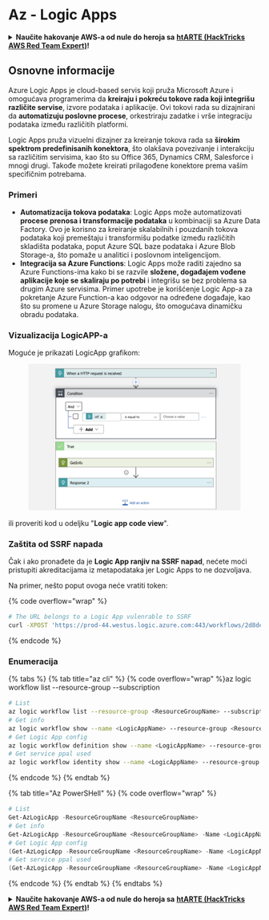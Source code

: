 # Az - Logic Apps

<details>

<summary><strong>Naučite hakovanje AWS-a od nule do heroja sa</strong> <a href="https://training.hacktricks.xyz/courses/arte"><strong>htARTE (HackTricks AWS Red Team Expert)</strong></a><strong>!</strong></summary>

Drugi načini podrške HackTricks-u:

* Ako želite da vidite **vašu kompaniju reklamiranu na HackTricks-u** ili **preuzmete HackTricks u PDF formatu** proverite [**SUBSCRIPTION PLANS**](https://github.com/sponsors/carlospolop)!
* Nabavite [**zvanični PEASS & HackTricks swag**](https://peass.creator-spring.com)
* Otkrijte [**The PEASS Family**](https://opensea.io/collection/the-peass-family), našu kolekciju ekskluzivnih [**NFT-ova**](https://opensea.io/collection/the-peass-family)
* **Pridružite se** 💬 [**Discord grupi**](https://discord.gg/hRep4RUj7f) ili [**telegram grupi**](https://t.me/peass) ili nas **pratite** na **Twitter-u** 🐦 [**@hacktricks_live**](https://twitter.com/hacktricks_live)**.**
* **Podelite svoje hakovanje trikove slanjem PR-ova na** [**HackTricks**](https://github.com/carlospolop/hacktricks) i [**HackTricks Cloud**](https://github.com/carlospolop/hacktricks-cloud) github repozitorijume.

</details>

## Osnovne informacije

Azure Logic Apps je cloud-based servis koji pruža Microsoft Azure i omogućava programerima da **kreiraju i pokreću tokove rada koji integrišu različite servise**, izvore podataka i aplikacije. Ovi tokovi rada su dizajnirani da **automatizuju poslovne procese**, orkestriraju zadatke i vrše integraciju podataka između različitih platformi.

Logic Apps pruža vizuelni dizajner za kreiranje tokova rada sa **širokim spektrom predefinisanih konektora**, što olakšava povezivanje i interakciju sa različitim servisima, kao što su Office 365, Dynamics CRM, Salesforce i mnogi drugi. Takođe možete kreirati prilagođene konektore prema vašim specifičnim potrebama.

### Primeri

* **Automatizacija tokova podataka**: Logic Apps može automatizovati **procese prenosa i transformacije podataka** u kombinaciji sa Azure Data Factory. Ovo je korisno za kreiranje skalabilnih i pouzdanih tokova podataka koji premeštaju i transformišu podatke između različitih skladišta podataka, poput Azure SQL baze podataka i Azure Blob Storage-a, što pomaže u analitici i poslovnom inteligencijom.
* **Integracija sa Azure Functions**: Logic Apps može raditi zajedno sa Azure Functions-ima kako bi se razvile **složene, događajem vođene aplikacije koje se skaliraju po potrebi** i integrišu se bez problema sa drugim Azure servisima. Primer upotrebe je korišćenje Logic App-a za pokretanje Azure Function-a kao odgovor na određene događaje, kao što su promene u Azure Storage nalogu, što omogućava dinamičku obradu podataka.

### Vizualizacija LogicAPP-a

Moguće je prikazati LogicApp grafikom:

<figure><img src="../../../.gitbook/assets/image (93).png" alt=""><figcaption></figcaption></figure>

ili proveriti kod u odeljku "**Logic app code view**".

### Zaštita od SSRF napada

Čak i ako pronađete da je **Logic App ranjiv na SSRF napad**, nećete moći pristupiti akreditacijama iz metapodataka jer Logic Apps to ne dozvoljava.

Na primer, nešto poput ovoga neće vratiti token:

{% code overflow="wrap" %}
```bash
# The URL belongs to a Logic App vulenrable to SSRF
curl -XPOST 'https://prod-44.westus.logic.azure.com:443/workflows/2d8de4be6e974123adf0b98159966644/triggers/manual/paths/invoke?api-version=2016-10-01&sp=%2Ftriggers%2Fmanual%2Frun&sv=1.0&sig=_8_oqqsCXc0u2c7hNjtSZmT0uM4Xi3hktw6Uze0O34s' -d '{"url": "http://169.254.169.254/metadata/identity/oauth2/token?api-version=2018-02-01&resource=https://management.azure.com/"}' -H "Content-type: application/json" -v
```
{% endcode %}

### Enumeracija

{% tabs %}
{% tab title="az cli" %}
{% code overflow="wrap" %}az logic workflow list --resource-group <resource-group> --subscription <subscription-id>
```bash
# List
az logic workflow list --resource-group <ResourceGroupName> --subscription <SubscriptionID> --output table
# Get info
az logic workflow show --name <LogicAppName> --resource-group <ResourceGroupName> --subscription <SubscriptionID>
# Get Logic App config
az logic workflow definition show --name <LogicAppName> --resource-group <ResourceGroupName> --subscription <SubscriptionID>
# Get service ppal used
az logic workflow identity show --name <LogicAppName> --resource-group <ResourceGroupName> --subscription <SubscriptionID>
```
{% endcode %}
{% endtab %}

{% tab title="Az PowerSHell" %}
{% code overflow="wrap" %}
```powershell
# List
Get-AzLogicApp -ResourceGroupName <ResourceGroupName>
# Get info
Get-AzLogicApp -ResourceGroupName <ResourceGroupName> -Name <LogicAppName>
# Get Logic App config
(Get-AzLogicApp -ResourceGroupName <ResourceGroupName> -Name <LogicAppName>).Definition | ConvertTo-Json
# Get service ppal used
(Get-AzLogicApp -ResourceGroupName <ResourceGroupName> -Name <LogicAppName>).Identity
```
{% endcode %}
{% endtab %}
{% endtabs %}

<details>

<summary><strong>Naučite hakovanje AWS-a od nule do heroja sa</strong> <a href="https://training.hacktricks.xyz/courses/arte"><strong>htARTE (HackTricks AWS Red Team Expert)</strong></a><strong>!</strong></summary>

Drugi načini podrške HackTricks-u:

* Ako želite da vidite **vašu kompaniju reklamiranu na HackTricks-u** ili **preuzmete HackTricks u PDF formatu** proverite [**SUBSCRIPTION PLANS**](https://github.com/sponsors/carlospolop)!
* Nabavite [**zvanični PEASS & HackTricks swag**](https://peass.creator-spring.com)
* Otkrijte [**The PEASS Family**](https://opensea.io/collection/the-peass-family), našu kolekciju ekskluzivnih [**NFT-ova**](https://opensea.io/collection/the-peass-family)
* **Pridružite se** 💬 [**Discord grupi**](https://discord.gg/hRep4RUj7f) ili [**telegram grupi**](https://t.me/peass) ili nas **pratite** na **Twitter-u** 🐦 [**@hacktricks_live**](https://twitter.com/hacktricks_live)**.**
* **Podelite svoje hakovanje trikove slanjem PR-ova na** [**HackTricks**](https://github.com/carlospolop/hacktricks) i [**HackTricks Cloud**](https://github.com/carlospolop/hacktricks-cloud) github repozitorijume.

</details>
